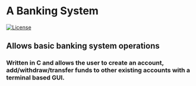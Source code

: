 # A Banking System

[![License](https://img.shields.io/github/license/rowenpeebles/banking-system.svg?style=flat-square)](https://github.com/rowenpeebles/banking-system/blob/master/LICENSE)

## Allows basic banking system operations

### Written in C and allows the user to create an account, add/withdraw/transfer funds to other existing accounts with a terminal based GUI.
